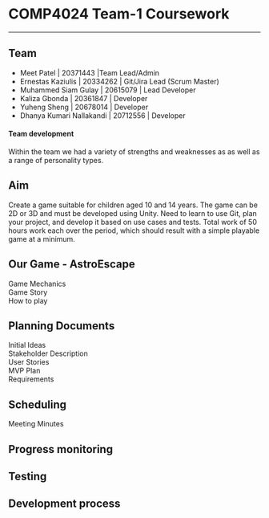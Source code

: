 # COMP4024 Team-1 Coursework
---
## Team
- Meet Patel | 20371443 |Team Lead/Admin 
- Ernestas Kaziulis | 20334262 | Git/Jira Lead (Scrum Master) 
- Muhammed Siam Gulay | 20615079 | Lead Developer
- Kaliza Gbonda | 20361847 | Developer
- Yuheng Sheng | 20678014 | Developer
- Dhanya Kumari Nallakandi | 20712556 | Developer
#### Team development
Within the team we had a variety of strengths and weaknesses as as well as a range of personality types. 

## Aim 
Create a game suitable for children aged 10 and 14 years. The game can be 2D or 3D and must be developed using Unity. Need to learn
to use Git, plan your project, and develop it based on use cases and tests. Total work of 50 hours work each over the period, which
should result with a simple playable game at a minimum. 

## Our Game - AstroEscape 
Game Mechanics <br> 
Game Story <br> 
How to play <br> 

## Planning Documents 
Initial Ideas <br>
Stakeholder Description <br>
User Stories <br>
MVP Plan <br>
Requirements <br> 

## Scheduling 
Meeting Minutes 

## Progress monitoring
## Testing 
## Development process 








